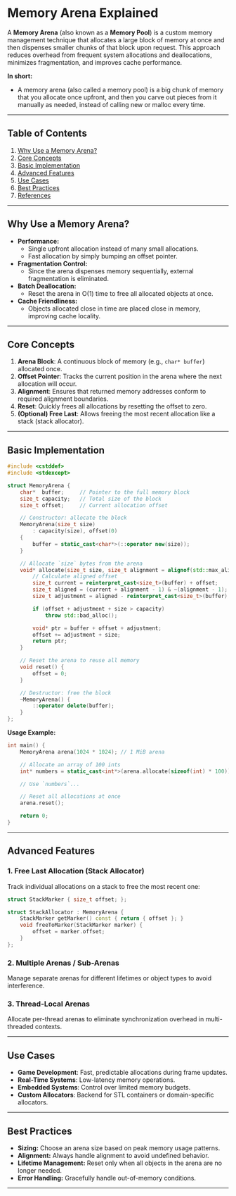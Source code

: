 # Memory Arena Explained

A **Memory Arena** (also known as a **Memory Pool**) is a custom memory management technique that allocates a large block of memory at once and then dispenses smaller chunks of that block upon request. This approach reduces overhead from frequent system allocations and deallocations, minimizes fragmentation, and improves cache performance.

**In short:**

   - A memory arena (also called a memory pool) is a big chunk of memory that you allocate once upfront, and then you carve out pieces from it manually as needed, instead of calling new or malloc every time.
---

## Table of Contents

1. [Why Use a Memory Arena?](#why-use-a-memory-arena)
2. [Core Concepts](#core-concepts)
3. [Basic Implementation](#basic-implementation)
4. [Advanced Features](#advanced-features)
5. [Use Cases](#use-cases)
6. [Best Practices](#best-practices)
7. [References](#references)

---

## Why Use a Memory Arena?

- **Performance:**
  - Single upfront allocation instead of many small allocations.
  - Fast allocation by simply bumping an offset pointer.
- **Fragmentation Control:**
  - Since the arena dispenses memory sequentially, external fragmentation is eliminated.
- **Batch Deallocation:**
  - Reset the arena in O(1) time to free all allocated objects at once.
- **Cache Friendliness:**
  - Objects allocated close in time are placed close in memory, improving cache locality.

---

## Core Concepts

1. **Arena Block**: A continuous block of memory (e.g., `char* buffer`) allocated once.
2. **Offset Pointer**: Tracks the current position in the arena where the next allocation will occur.
3. **Alignment**: Ensures that returned memory addresses conform to required alignment boundaries.
4. **Reset**: Quickly frees all allocations by resetting the offset to zero.
5. **(Optional) Free Last**: Allows freeing the most recent allocation like a stack (stack allocator).

---

## Basic Implementation

```cpp
#include <cstddef>
#include <stdexcept>

struct MemoryArena {
    char*  buffer;     // Pointer to the full memory block
    size_t capacity;   // Total size of the block
    size_t offset;     // Current allocation offset

    // Constructor: allocate the block
    MemoryArena(size_t size)
        : capacity(size), offset(0)
    {
        buffer = static_cast<char*>(::operator new(size));
    }

    // Allocate `size` bytes from the arena
    void* allocate(size_t size, size_t alignment = alignof(std::max_align_t)) {
        // Calculate aligned offset
        size_t current = reinterpret_cast<size_t>(buffer) + offset;
        size_t aligned = (current + alignment - 1) & ~(alignment - 1);
        size_t adjustment = aligned - reinterpret_cast<size_t>(buffer) - offset;

        if (offset + adjustment + size > capacity)
            throw std::bad_alloc();

        void* ptr = buffer + offset + adjustment;
        offset += adjustment + size;
        return ptr;
    }

    // Reset the arena to reuse all memory
    void reset() {
        offset = 0;
    }

    // Destructor: free the block
    ~MemoryArena() {
        ::operator delete(buffer);
    }
};
```

**Usage Example:**

```cpp
int main() {
    MemoryArena arena(1024 * 1024); // 1 MiB arena

    // Allocate an array of 100 ints
    int* numbers = static_cast<int*>(arena.allocate(sizeof(int) * 100));

    // Use `numbers`...

    // Reset all allocations at once
    arena.reset();

    return 0;
}
```

---

## Advanced Features

### 1. Free Last Allocation (Stack Allocator)

Track individual allocations on a stack to free the most recent one:

```cpp
struct StackMarker { size_t offset; };

struct StackAllocator : MemoryArena {
    StackMarker getMarker() const { return { offset }; }
    void freeToMarker(StackMarker marker) {
        offset = marker.offset;
    }
};
```

### 2. Multiple Arenas / Sub-Arenas

Manage separate arenas for different lifetimes or object types to avoid interference.

### 3. Thread-Local Arenas

Allocate per-thread arenas to eliminate synchronization overhead in multi-threaded contexts.

---

## Use Cases

- **Game Development**: Fast, predictable allocations during frame updates.
- **Real-Time Systems**: Low-latency memory operations.
- **Embedded Systems**: Control over limited memory budgets.
- **Custom Allocators**: Backend for STL containers or domain-specific allocators.

---

## Best Practices

- **Sizing:** Choose an arena size based on peak memory usage patterns.
- **Alignment:** Always handle alignment to avoid undefined behavior.
- **Lifetime Management:** Reset only when all objects in the arena are no longer needed.
- **Error Handling:** Gracefully handle out-of-memory conditions.

---
